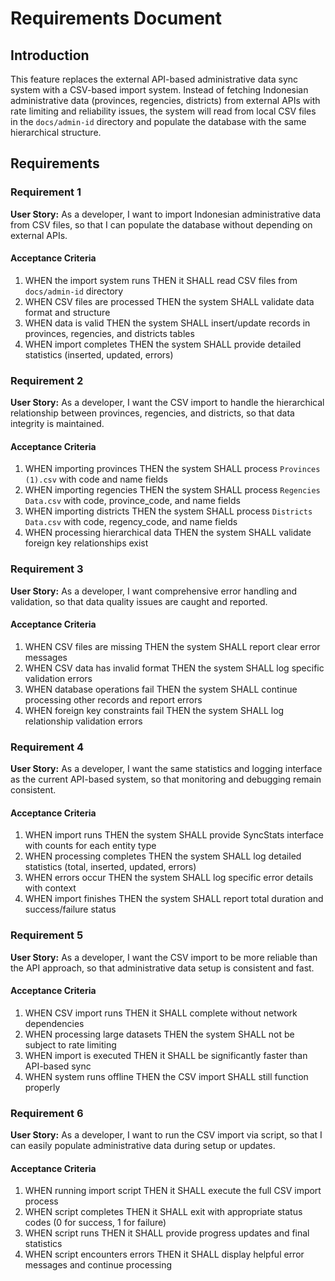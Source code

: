 # Requirements Document

## Introduction

This feature replaces the external API-based administrative data sync system with a CSV-based import system. Instead of fetching Indonesian administrative data (provinces, regencies, districts) from external APIs with rate limiting and reliability issues, the system will read from local CSV files in the `docs/admin-id` directory and populate the database with the same hierarchical structure.

## Requirements

### Requirement 1

**User Story:** As a developer, I want to import Indonesian administrative data from CSV files, so that I can populate the database without depending on external APIs.

#### Acceptance Criteria

1. WHEN the import system runs THEN it SHALL read CSV files from `docs/admin-id` directory
2. WHEN CSV files are processed THEN the system SHALL validate data format and structure
3. WHEN data is valid THEN the system SHALL insert/update records in provinces, regencies, and districts tables
4. WHEN import completes THEN the system SHALL provide detailed statistics (inserted, updated, errors)

### Requirement 2

**User Story:** As a developer, I want the CSV import to handle the hierarchical relationship between provinces, regencies, and districts, so that data integrity is maintained.

#### Acceptance Criteria

1. WHEN importing provinces THEN the system SHALL process `Provinces (1).csv` with code and name fields
2. WHEN importing regencies THEN the system SHALL process `Regencies Data.csv` with code, province_code, and name fields
3. WHEN importing districts THEN the system SHALL process `Districts Data.csv` with code, regency_code, and name fields
4. WHEN processing hierarchical data THEN the system SHALL validate foreign key relationships exist

### Requirement 3

**User Story:** As a developer, I want comprehensive error handling and validation, so that data quality issues are caught and reported.

#### Acceptance Criteria

1. WHEN CSV files are missing THEN the system SHALL report clear error messages
2. WHEN CSV data has invalid format THEN the system SHALL log specific validation errors
3. WHEN database operations fail THEN the system SHALL continue processing other records and report errors
4. WHEN foreign key constraints fail THEN the system SHALL log relationship validation errors

### Requirement 4

**User Story:** As a developer, I want the same statistics and logging interface as the current API-based system, so that monitoring and debugging remain consistent.

#### Acceptance Criteria

1. WHEN import runs THEN the system SHALL provide SyncStats interface with counts for each entity type
2. WHEN processing completes THEN the system SHALL log detailed statistics (total, inserted, updated, errors)
3. WHEN errors occur THEN the system SHALL log specific error details with context
4. WHEN import finishes THEN the system SHALL report total duration and success/failure status

### Requirement 5

**User Story:** As a developer, I want the CSV import to be more reliable than the API approach, so that administrative data setup is consistent and fast.

#### Acceptance Criteria

1. WHEN CSV import runs THEN it SHALL complete without network dependencies
2. WHEN processing large datasets THEN the system SHALL not be subject to rate limiting
3. WHEN import is executed THEN it SHALL be significantly faster than API-based sync
4. WHEN system runs offline THEN the CSV import SHALL still function properly

### Requirement 6

**User Story:** As a developer, I want to run the CSV import via script, so that I can easily populate administrative data during setup or updates.

#### Acceptance Criteria

1. WHEN running import script THEN it SHALL execute the full CSV import process
2. WHEN script completes THEN it SHALL exit with appropriate status codes (0 for success, 1 for failure)
3. WHEN script runs THEN it SHALL provide progress updates and final statistics
4. WHEN script encounters errors THEN it SHALL display helpful error messages and continue processing
